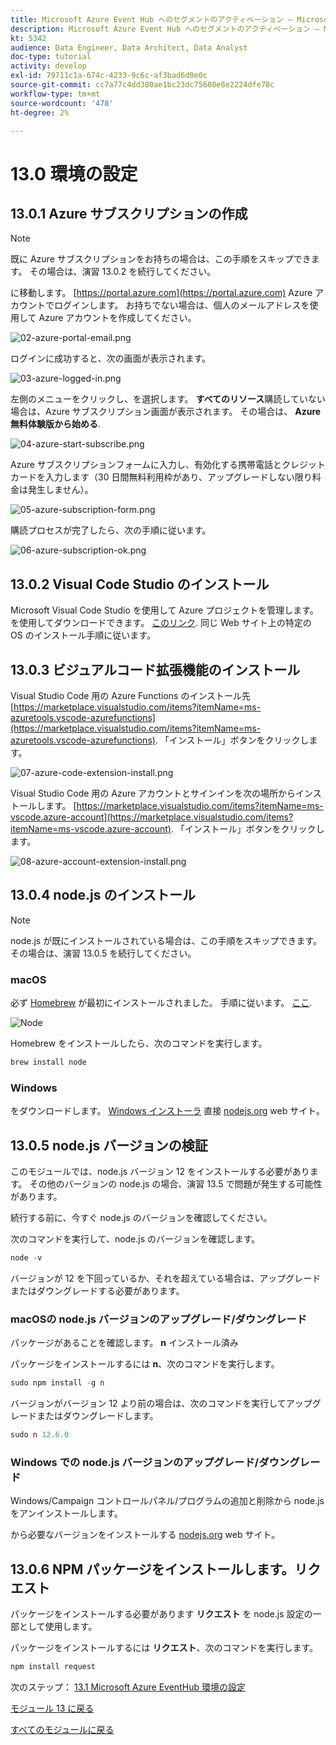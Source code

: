 ```yaml
---
title: Microsoft Azure Event Hub へのセグメントのアクティベーション — Microsoft Azure 環境の設定
description: Microsoft Azure Event Hub へのセグメントのアクティベーション — Microsoft Azure 環境の設定
kt: 5342
audience: Data Engineer, Data Architect, Data Analyst
doc-type: tutorial
activity: develop
exl-id: 79711c1a-674c-4233-9c6c-af3bad6d0e0c
source-git-commit: cc7a77c4dd380ae1bc23dc75608e8e2224dfe78c
workflow-type: tm+mt
source-wordcount: '478'
ht-degree: 2%

---
```


# 13.0 環境の設定

## 13.0.1 Azure サブスクリプションの作成

>[!NOTE]
>
>既に Azure サブスクリプションをお持ちの場合は、この手順をスキップできます。 その場合は、演習 13.0.2 を続行してください。

に移動します。 [https://portal.azure.com](https://portal.azure.com) Azure アカウントでログインします。 お持ちでない場合は、個人のメールアドレスを使用して Azure アカウントを作成してください。

![02-azure-portal-email.png](./images/02-azure-portal-email.png)

ログインに成功すると、次の画面が表示されます。

![03-azure-logged-in.png](./images/03-azure-logged-in.png)

左側のメニューをクリックし、を選択します。 **すべてのリソース**&#x200B;購読していない場合は、Azure サブスクリプション画面が表示されます。 その場合は、 **Azure 無料体験版から始める**.

![04-azure-start-subscribe.png](./images/04-azure-start-subscribe.png)

Azure サブスクリプションフォームに入力し、有効化する携帯電話とクレジットカードを入力します（30 日間無料利用枠があり、アップグレードしない限り料金は発生しません）。

![05-azure-subscription-form.png](./images/05-azure-subscription-form.png)

購読プロセスが完了したら、次の手順に従います。

![06-azure-subscription-ok.png](./images/06-azure-subscription-ok.png)


## 13.0.2 Visual Code Studio のインストール

Microsoft Visual Code Studio を使用して Azure プロジェクトを管理します。 を使用してダウンロードできます。 [このリンク](https://code.visualstudio.com/download). 同じ Web サイト上の特定の OS のインストール手順に従います。

## 13.0.3 ビジュアルコード拡張機能のインストール

Visual Studio Code 用の Azure Functions のインストール先 [https://marketplace.visualstudio.com/items?itemName=ms-azuretools.vscode-azurefunctions](https://marketplace.visualstudio.com/items?itemName=ms-azuretools.vscode-azurefunctions). 「インストール」ボタンをクリックします。

![07-azure-code-extension-install.png](./images/07-azure-code-extension-install.png)

Visual Studio Code 用の Azure アカウントとサインインを次の場所からインストールします。 [https://marketplace.visualstudio.com/items?itemName=ms-vscode.azure-account](https://marketplace.visualstudio.com/items?itemName=ms-vscode.azure-account). 「インストール」ボタンをクリックします。

![08-azure-account-extension-install.png](./images/08-azure-account-extension-install.png)

## 13.0.4 node.js のインストール

>[!NOTE]
>
>node.js が既にインストールされている場合は、この手順をスキップできます。 その場合は、演習 13.0.5 を続行してください。

### macOS

必ず [Homebrew](https://brew.sh/) が最初にインストールされました。 手順に従います。 [ここ](https://brew.sh/).

![Node](./images/brew.png)

Homebrew をインストールしたら、次のコマンドを実行します。

```javascript
brew install node
```

### Windows

をダウンロードします。 [Windows インストーラ](https://nodejs.org/en/#home-downloadhead) 直接 [nodejs.org](https://nodejs.org/ja/) web サイト。

## 13.0.5 node.js バージョンの検証

このモジュールでは、node.js バージョン 12 をインストールする必要があります。 その他のバージョンの node.js の場合、演習 13.5 で問題が発生する可能性があります。

続行する前に、今すぐ node.js のバージョンを確認してください。

次のコマンドを実行して、node.js のバージョンを確認します。

```javascript
node -v
```

バージョンが 12 を下回っているか、それを超えている場合は、アップグレードまたはダウングレードする必要があります。

### macOSの node.js バージョンのアップグレード/ダウングレード

パッケージがあることを確認します。 **n** インストール済み

パッケージをインストールするには **n**、次のコマンドを実行します。

```javascript
sudo npm install -g n
```

バージョンがバージョン 12 より前の場合は、次のコマンドを実行してアップグレードまたはダウングレードします。

```javascript
sudo n 12.6.0
```

### Windows での node.js バージョンのアップグレード/ダウングレード

Windows/Campaign コントロールパネル/プログラムの追加と削除から node.js をアンインストールします。

から必要なバージョンをインストールする [nodejs.org](https://nodejs.org/en/) web サイト。

## 13.0.6 NPM パッケージをインストールします。リクエスト

パッケージをインストールする必要があります **リクエスト** を node.js 設定の一部として使用します。

パッケージをインストールするには **リクエスト**、次のコマンドを実行します。

```javascript
npm install request
```


次のステップ： [13.1 Microsoft Azure EventHub 環境の設定](./ex1.md)

[モジュール 13 に戻る](./segment-activation-microsoft-azure-eventhub.md)

[すべてのモジュールに戻る](./../../overview.md)
